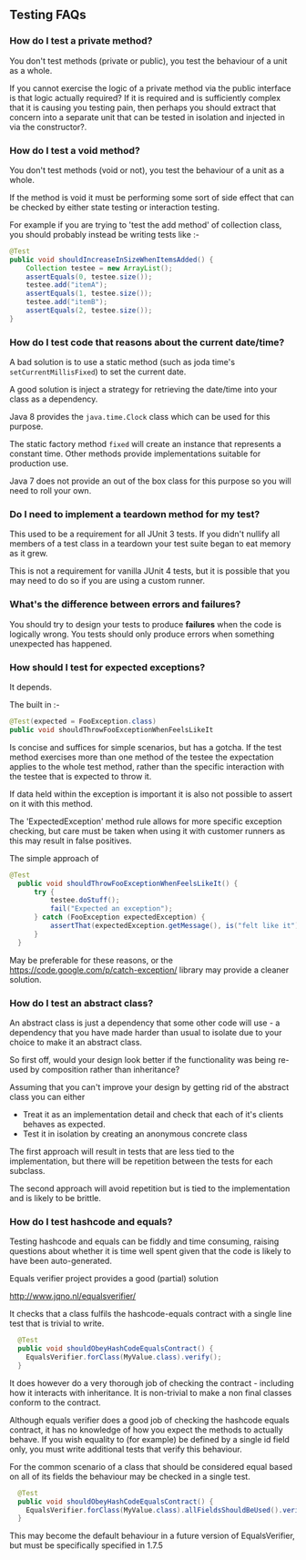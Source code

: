 ## Testing FAQs

### How do I test a private method?

You don't test methods (private or public), you test the behaviour of a unit as a whole. 

If you cannot exercise the logic of a private method via the public interface is that logic actually required? If it is required and is sufficiently complex that it is causing you testing pain, then perhaps you should extract that concern into a separate unit that can be tested in isolation and injected in via the constructor?.

### How do I test a void method?

You don't test methods (void or not), you test the behaviour of a unit as a whole. 

If the method is void it must be performing some sort of side effect that can be checked by either state testing or interaction testing.

For example if you are trying to 'test the add method' of  collection class, you should probably instead be writing tests like :-

```java
@Test
public void shouldIncreaseInSizeWhenItemsAdded() {
    Collection testee = new ArrayList();
    assertEquals(0, testee.size());
    testee.add("itemA");
    assertEquals(1, testee.size());
    testee.add("itemB");
    assertEquals(2, testee.size());
}
```

### How do I test code that reasons about the current date/time?

A bad solution is to use a static method (such as joda time's `setCurrentMillisFixed`) to set the current date.

A good solution is inject a strategy for retrieving the date/time into your class as a dependency. 

Java 8 provides the `java.time.Clock` class which can be used for this purpose.

The static factory method `fixed` will create an instance that represents a constant time. Other methods provide implementations suitable for production use.

Java 7 does not provide an out of the box class for this purpose so you will need to roll your own. 

### Do I need to implement a teardown method for my test?

This used to be a requirement for all JUnit 3 tests. If you didn't nullify all members of a test class in a teardown your test suite began to eat memory as it grew.

This is not a requirement for vanilla JUnit 4 tests, but it is possible that you may need to do so if you are using a custom runner.

### What's the difference between errors and failures?

You should try to design your tests to produce **failures** when the code is logically wrong. You tests should only produce errors when something unexpected has happened.

### How should I test for expected exceptions?

It depends.

The built in :-

```java
@Test(expected = FooException.class)
public void shouldThrowFooExceptionWhenFeelsLikeIt
```

Is concise and suffices for simple scenarios, but has a gotcha. If the test method exercises more than one method of the testee the expectation applies to the whole test method, rather than the specific interaction with the testee that is expected to throw it.

If data held within the exception is important it is also not possible to assert on it with this method.

The 'ExpectedException' method rule allows for more specific exception checking, but care must be taken when using it with customer runners as this may result in false positives.

The simple approach of

```java
@Test
  public void shouldThrowFooExceptionWhenFeelsLikeIt() {
      try {
          testee.doStuff();
          fail("Expected an exception");
      } catch (FooException expectedException) {
          assertThat(expectedException.getMessage(), is("felt like it"));
      }
  }
```

May be preferable for these reasons, or the https://code.google.com/p/catch-exception/ library may provide a cleaner solution.

### How do I test an abstract class?

An abstract class is just a dependency that some other code will use - a dependency that you have made harder than usual to isolate due to your choice to make it an abstract class.

So first off, would your design look better if the functionality was being re-used by composition rather than inheritance?

Assuming that you can't improve your design by getting rid of the abstract class you can either

* Treat it as an implementation detail and check that each of it's clients behaves as expected.
* Test it in isolation by creating an anonymous concrete class 

The first approach will result in tests that are less tied to the implementation, but there will be repetition between the tests for each subclass.

The second approach will avoid repetition but is tied to the implementation and is likely to be brittle.

### How do I test hashcode and equals?

Testing hashcode and equals can be fiddly and time consuming, raising questions about whether it is time well spent given that the code is likely to have been auto-generated.

Equals verifier project provides a good (partial) solution

http://www.jqno.nl/equalsverifier/

It checks that a class fulfils the hashcode-equals contract with a single line test that is trivial to write.

```java
  @Test
  public void shouldObeyHashCodeEqualsContract() {
    EqualsVerifier.forClass(MyValue.class).verify();
  }
```

It does however do a very thorough job of checking the contract - including how it interacts with inheritance. It is non-trivial to make a non final classes conform to the contract.

Although equals verifier does a good job of checking the hashcode equals contract, it has no knowledge of how you expect the methods to actually behave. If you wish equality to (for example) be defined by a single id field only, you must write additional tests that verify this behaviour.

For the common scenario of a class that should be considered equal based on all of its fields the behaviour may be checked in a single test.

```java
  @Test
  public void shouldObeyHashCodeEqualsContract() {
    EqualsVerifier.forClass(MyValue.class).allFieldsShouldBeUsed().verify();
  }
```

This may become the default behaviour in a future version of EqualsVerifier, but must be specifically specified in 1.7.5
